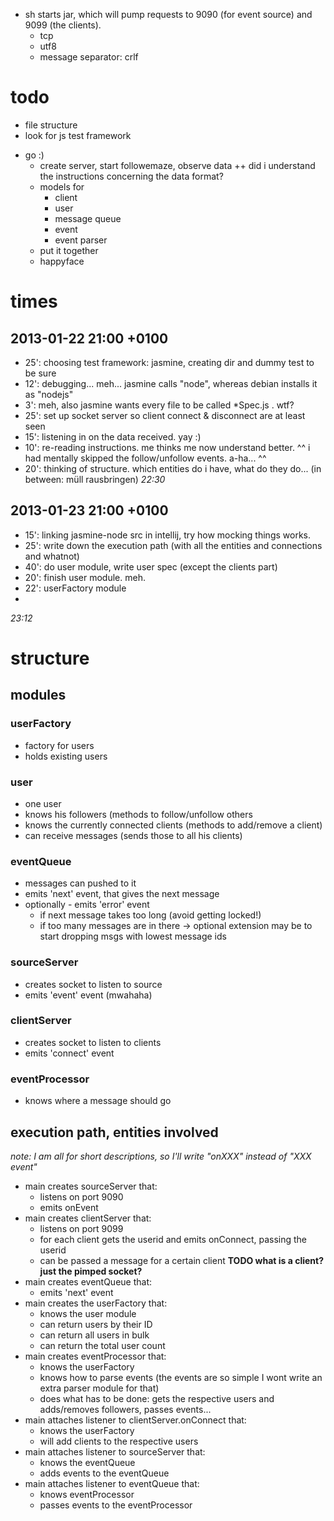 
* sh starts jar, which will pump requests to 9090 (for event source) and 9099 (the clients).
	* tcp
	* utf8
	* message separator: crlf

# todo
+ file structure
+ look for js test framework
* go :)
	+ create server, start followemaze, observe data
	++ did i understand the instructions concerning the data format?
	* models for
		* client
		* user
		* message queue
		* event
		* event parser
	* put it together
	* happyface


# times

## 2013-01-22 21:00 +0100
* 25': choosing test framework: jasmine, creating dir and dummy test to be sure
* 12': debugging... meh... jasmine calls "node", whereas debian installs it as "nodejs"
*  3': meh, also jasmine wants every file to be called *Spec.js . wtf?
* 25': set up socket server so client connect & disconnect are at least seen
* 15': listening in on the data received. yay :)
* 10': re-reading instructions. me thinks me now understand better. ^^ i had mentally skipped the follow/unfollow events. a-ha... ^^
* 20': thinking of structure. which entities do i have, what do they do...
(in between: müll rausbringen)
*22:30*

## 2013-01-23 21:00 +0100

* 15': linking jasmine-node src in intellij, try how mocking things works.
* 25': write down the execution path (with all the entities and connections and whatnot)
* 40': do user module, write user spec (except the clients part)
* 20': finish user module. meh.
* 22': userFactory module
*
*23:12*


# structure

## modules

### userFactory

* factory for users
* holds existing users

### user

* one user
* knows his followers (methods to follow/unfollow others
* knows the currently connected clients (methods to add/remove a client)
* can receive messages (sends those to all his clients)

### eventQueue

* messages can pushed to it
* emits 'next' event, that gives the next message
* optionally - emits 'error' event
	* if next message takes too long (avoid getting locked!)
	* if too many messages are in there -> optional extension may be to start dropping msgs with lowest message ids


### sourceServer

* creates socket to listen to source
* emits 'event' event (mwahaha)

### clientServer

* creates socket to listen to clients
* emits 'connect' event


### eventProcessor

* knows where a message should go

## execution path, entities involved


_note: I am all for short descriptions, so I'll write "onXXX" instead of "XXX event"_

* main creates sourceServer that:
	* listens on port 9090
	* emits onEvent
* main creates clientServer that:
	* listens on port 9099
	* for each client gets the userid and emits onConnect, passing the userid
	* can be passed a message for a certain client
	**TODO what is a client? just the pimped socket?**
* main creates eventQueue that:
	* emits 'next' event
* main creates the userFactory that:
	- knows the user module
	* can return users by their ID
	* can return all users in bulk
	* can return the total user count
* main creates eventProcessor that:
	- knows the userFactory
	* knows how to parse events (the events are so simple I wont write an extra parser module for that)
	* does what has to be done: gets the respective users and adds/removes followers, passes events...
* main attaches listener to clientServer.onConnect that:
	- knows the userFactory
	* will add clients to the respective users
* main attaches listener to sourceServer that:
	- knows the eventQueue
	* adds events to the eventQueue
* main attaches listener to eventQueue that:
	- knows eventProcessor
	* passes events to the eventProcessor